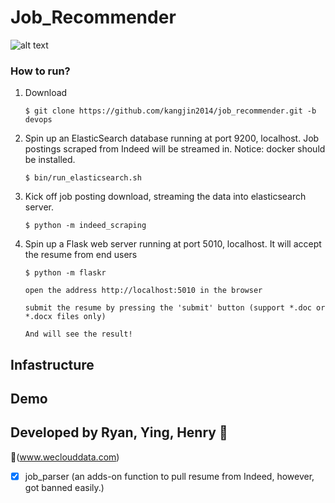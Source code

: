 # Job_Recommender

![alt text](https://dare2ai.files.wordpress.com/2018/03/screen-shot-2018-03-19-at-11-44-30-pm.png?w=1278)

### How to run?

1. Download

       $ git clone https://github.com/kangjin2014/job_recommender.git -b devops
       
2. Spin up an ElasticSearch database running at port 9200, localhost. Job postings scraped from Indeed will be streamed in. Notice: docker should be installed. 
       
       $ bin/run_elasticsearch.sh

3. Kick off job posting download, streaming the data into elasticsearch server.
        
       $ python -m indeed_scraping

4. Spin up a Flask web server running at port 5010, localhost. It will accept the resume from end users
    
       $ python -m flaskr
       
       open the address http://localhost:5010 in the browser
       
       submit the resume by pressing the 'submit' button (support *.doc or *.docx files only)
       
       And will see the result!


## Infastructure
    
## Demo
    


## Developed by Ryan, Ying, Henry :koala: 

:link:(www.weclouddata.com)

- [x] job_parser (an adds-on function to pull resume from Indeed, however, got banned easily.)

